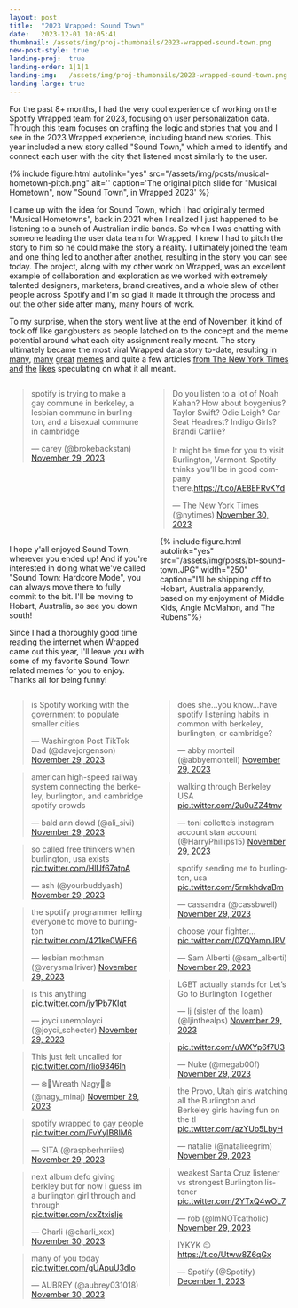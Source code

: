 ```yaml
---
layout: post
title:  "2023 Wrapped: Sound Town"
date:   2023-12-01 10:05:41
thumbnail: /assets/img/proj-thumbnails/2023-wrapped-sound-town.png
new-post-style: true
landing-proj:  true
landing-order: 1|1|1
landing-img:   /assets/img/proj-thumbnails/2023-wrapped-sound-town.png
landing-large: true
---
```


For the past 8+ months, I had the very cool experience of working on the Spotify Wrapped team for 2023, focusing on user personalization data. Through this team focuses on crafting the logic and stories that you and I see in the 2023 Wrapped experience, including brand new stories. This year included a new story called "Sound Town," which aimed to identify and connect each user with the city that listened most similarly to the user.

{% include figure.html autolink="yes" src="/assets/img/posts/musical-hometown-pitch.png" alt='' caption='The original pitch slide for "Musical Hometown", now "Sound Town", in Wrapped 2023' %}

I came up with the idea for Sound Town, which I had originally termed "Musical Hometowns", back in 2021 when I realized I just happened to be listening to a bunch of Australian indie bands. So when I was chatting with someone leading the user data team for Wrapped, I knew I had to pitch the story to him so he could make the story a reality. I ultimately joined the team and one thing led to another after another, resulting in the story you can see today. The project, along with my other work on Wrapped, was an excellent example of collaboration and exploration as we worked with extremely talented designers, marketers, brand creatives, and a whole slew of other people across Spotify and I'm so glad it made it through the process and out the other side after many, many hours of work.

To my surprise, when the story went live at the end of November, it kind of took off like gangbusters as people latched on to the concept and the meme potential around what each city assignment really meant. The story ultimately became the most viral Wrapped data story to-date, resulting in [many](https://twitter.com/brokebackstan/status/1729880433326973270), [many](https://twitter.com/davejorgenson/status/1729920917017375221) [great](https://twitter.com/trinawatters/status/1730009449656459381) [memes](https://twitter.com/nicolewboyce/status/1729941442900947454) and quite a few articles [from The New York Times](https://www.nytimes.com/2023/11/30/arts/music/spotify-wrapped-burlington-vermont.html) [and](https://www.washingtonpost.com/style/2023/11/29/spotify-wrapped-2023-burlington-berkeley/) [the](https://www.forbes.com/sites/conormurray/2023/11/29/spotify-wrapped-sound-towns-social-media-has-theories-about-why-you-got-assigned-berkeley-or-burlington/) [likes](https://www.bloomberg.com/news/articles/2023-11-30/what-your-spotify-wrapped-sound-town-says-about-you) speculating on what it all meant.

<div class="columns two">
    <div class="column">
        <blockquote class="twitter-tweet"><p lang="en" dir="ltr">spotify is trying to make a gay commune in berkeley, a lesbian commune in burlington, and a bisexual commune in cambridge</p>&mdash; carey (@brokebackstan) <a href="https://twitter.com/brokebackstan/status/1729880433326973270?ref_src=twsrc%5Etfw">November 29, 2023</a></blockquote> <script async src="https://platform.twitter.com/widgets.js" charset="utf-8"></script>
    </div>
    <div class="column">
        <blockquote class="twitter-tweet"><p lang="en" dir="ltr">Do you listen to a lot of Noah Kahan? How about boygenius? Taylor Swift? Odie Leigh? Car Seat Headrest? Indigo Girls? Brandi Carlile?<br><br>It might be time for you to visit Burlington, Vermont. Spotify thinks you’ll be in good company there.<a href="https://t.co/AE8EFRvKYd">https://t.co/AE8EFRvKYd</a></p>&mdash; The New York Times (@nytimes) <a href="https://twitter.com/nytimes/status/1730191218930323500?ref_src=twsrc%5Etfw">November 30, 2023</a></blockquote> <script async src="https://platform.twitter.com/widgets.js" charset="utf-8"></script>
    </div>
</div>



<div class="columns two">
    <div class="column">
        <p>I hope y'all enjoyed Sound Town, wherever you ended up! And if you're interested in doing what we've called "Sound Town: Hardcore Mode", you can always move there to fully commit to the bit. I'll be moving to Hobart, Australia, so see you down south!</p>
        <p>Since I had a thoroughly good time reading the internet when Wrapped came out this year, I'll leave you with some of my favorite Sound Town related memes for you to enjoy. Thanks all for being funny!</p>
    </div>
    <div class="column">
        {% include figure.html autolink="yes" src="/assets/img/posts/bt-sound-town.JPG" width="250" caption="I'll be shipping off to Hobart, Australia apparently, based on my enjoyment of Middle Kids, Angie McMahon, and The Rubens"%}
    </div>
</div>

<div class="columns two">
    <div class="column">
        <blockquote class="twitter-tweet"><p lang="en" dir="ltr">is Spotify working with the government to populate smaller cities</p>&mdash; Washington Post TikTok Dad (@davejorgenson) <a href="https://twitter.com/davejorgenson/status/1729920917017375221?ref_src=twsrc%5Etfw">November 29, 2023</a></blockquote> <script async src="https://platform.twitter.com/widgets.js" charset="utf-8"></script>
        <blockquote class="twitter-tweet"><p lang="en" dir="ltr">american high-speed railway system connecting the berkeley, burlington, and cambridge spotify crowds</p>&mdash; bald ann dowd (@ali_sivi) <a href="https://twitter.com/ali_sivi/status/1729888766935097804?ref_src=twsrc%5Etfw">November 29, 2023</a></blockquote> <script async src="https://platform.twitter.com/widgets.js" charset="utf-8"></script>
        <blockquote class="twitter-tweet"><p lang="en" dir="ltr">so called free thinkers when burlington, usa exists <a href="https://t.co/HlUf67atpA">pic.twitter.com/HlUf67atpA</a></p>&mdash; ash (@yourbuddyash) <a href="https://twitter.com/yourbuddyash/status/1729889198788776074?ref_src=twsrc%5Etfw">November 29, 2023</a></blockquote> <script async src="https://platform.twitter.com/widgets.js" charset="utf-8"></script>
        <blockquote class="twitter-tweet"><p lang="en" dir="ltr">the spotify programmer telling everyone to move to burlington <a href="https://t.co/421ke0WFE6">pic.twitter.com/421ke0WFE6</a></p>&mdash; lesbian mothman (@verysmallriver) <a href="https://twitter.com/verysmallriver/status/1729955620617662722?ref_src=twsrc%5Etfw">November 29, 2023</a></blockquote> <script async src="https://platform.twitter.com/widgets.js" charset="utf-8"></script>
        <blockquote class="twitter-tweet"><p lang="en" dir="ltr">is this anything <a href="https://t.co/jy1Pb7KIqt">pic.twitter.com/jy1Pb7KIqt</a></p>&mdash; joyci unemployci (@joyci_schecter) <a href="https://twitter.com/joyci_schecter/status/1729994562330829067?ref_src=twsrc%5Etfw">November 29, 2023</a></blockquote> <script async src="https://platform.twitter.com/widgets.js" charset="utf-8"></script>
        <blockquote class="twitter-tweet"><p lang="en" dir="ltr">This just felt uncalled for <a href="https://t.co/rlio9346ln">pic.twitter.com/rlio9346ln</a></p>&mdash; ❄️🎄Wreath Nagy🎄❄️ (@nagy_minaj) <a href="https://twitter.com/nagy_minaj/status/1729870017259536387?ref_src=twsrc%5Etfw">November 29, 2023</a></blockquote> <script async src="https://platform.twitter.com/widgets.js" charset="utf-8"></script>
        <blockquote class="twitter-tweet"><p lang="en" dir="ltr">spotify wrapped to gay people <a href="https://t.co/FvYyIB8lM6">pic.twitter.com/FvYyIB8lM6</a></p>&mdash; SITA (@raspberhrriies) <a href="https://twitter.com/raspberhrriies/status/1729894731868782702?ref_src=twsrc%5Etfw">November 29, 2023</a></blockquote> <script async src="https://platform.twitter.com/widgets.js" charset="utf-8"></script>
        <blockquote class="twitter-tweet"><p lang="en" dir="ltr">next album defo giving berkley but for now i guess im a burlington girl through and through <a href="https://t.co/cxZtxisIje">pic.twitter.com/cxZtxisIje</a></p>&mdash; Charli (@charli_xcx) <a href="https://twitter.com/charli_xcx/status/1730036139430420833?ref_src=twsrc%5Etfw">November 30, 2023</a></blockquote> <script async src="https://platform.twitter.com/widgets.js" charset="utf-8"></script>
        <blockquote class="twitter-tweet"><p lang="en" dir="ltr">many of you today <a href="https://t.co/gUApuU3dlo">pic.twitter.com/gUApuU3dlo</a></p>&mdash; AUBREY (@aubrey031018) <a href="https://twitter.com/aubrey031018/status/1730076142579630206?ref_src=twsrc%5Etfw">November 30, 2023</a></blockquote> <script async src="https://platform.twitter.com/widgets.js" charset="utf-8"></script>
    </div>
    <div class="column">
        <blockquote class="twitter-tweet"><p lang="en" dir="ltr">does she…you know…have spotify listening habits in common with berkeley, burlington, or cambridge?</p>&mdash; abby monteil (@abbyemonteil) <a href="https://twitter.com/abbyemonteil/status/1729886593639694344?ref_src=twsrc%5Etfw">November 29, 2023</a></blockquote> <script async src="https://platform.twitter.com/widgets.js" charset="utf-8"></script>
        <blockquote class="twitter-tweet"><p lang="en" dir="ltr">walking through Berkeley USA <a href="https://t.co/2u0uZZ4tmv">pic.twitter.com/2u0uZZ4tmv</a></p>&mdash; toni collette’s instagram account stan account (@HarryPhillips15) <a href="https://twitter.com/HarryPhillips15/status/1729863718232568180?ref_src=twsrc%5Etfw">November 29, 2023</a></blockquote> <script async src="https://platform.twitter.com/widgets.js" charset="utf-8"></script>
        <blockquote class="twitter-tweet"><p lang="en" dir="ltr">spotify sending me to burlington, usa <a href="https://t.co/5rmkhdvaBm">pic.twitter.com/5rmkhdvaBm</a></p>&mdash; cassandra (@cassbwell) <a href="https://twitter.com/cassbwell/status/1729903277465334013?ref_src=twsrc%5Etfw">November 29, 2023</a></blockquote> <script async src="https://platform.twitter.com/widgets.js" charset="utf-8"></script>
        <blockquote class="twitter-tweet"><p lang="en" dir="ltr">choose your fighter… <a href="https://t.co/0ZQYamnJRV">pic.twitter.com/0ZQYamnJRV</a></p>&mdash; Sam Alberti (@sam_alberti) <a href="https://twitter.com/sam_alberti/status/1729927105410945204?ref_src=twsrc%5Etfw">November 29, 2023</a></blockquote> <script async src="https://platform.twitter.com/widgets.js" charset="utf-8"></script>
        <blockquote class="twitter-tweet"><p lang="en" dir="ltr">LGBT actually stands for Let’s Go to Burlington Together</p>&mdash; lj (sister of the loam) (@ljinthealps) <a href="https://twitter.com/ljinthealps/status/1729963679477551388?ref_src=twsrc%5Etfw">November 29, 2023</a></blockquote> <script async src="https://platform.twitter.com/widgets.js" charset="utf-8"></script>
        <blockquote class="twitter-tweet"><p lang="zxx" dir="ltr"><a href="https://t.co/uWXYp6f7U3">pic.twitter.com/uWXYp6f7U3</a></p>&mdash; Nuke (@megab00f) <a href="https://twitter.com/megab00f/status/1729894673664413874?ref_src=twsrc%5Etfw">November 29, 2023</a></blockquote> <script async src="https://platform.twitter.com/widgets.js" charset="utf-8"></script>
        <blockquote class="twitter-tweet"><p lang="en" dir="ltr">the Provo, Utah girls watching all the Burlington and Berkeley girls having fun on the tl <a href="https://t.co/azYUo5LbyH">pic.twitter.com/azYUo5LbyH</a></p>&mdash; natalie (@natalieegrim) <a href="https://twitter.com/natalieegrim/status/1729921058487021890?ref_src=twsrc%5Etfw">November 29, 2023</a></blockquote> <script async src="https://platform.twitter.com/widgets.js" charset="utf-8"></script>
        <blockquote class="twitter-tweet"><p lang="en" dir="ltr">weakest Santa Cruz listener vs strongest Burlington listener <a href="https://t.co/2YTxQ4wOL7">pic.twitter.com/2YTxQ4wOL7</a></p>&mdash; rob (@lmNOTcatholic) <a href="https://twitter.com/lmNOTcatholic/status/1729915878123188384?ref_src=twsrc%5Etfw">November 29, 2023</a></blockquote> <script async src="https://platform.twitter.com/widgets.js" charset="utf-8"></script>
        <blockquote class="twitter-tweet"><p lang="fi" dir="ltr">IYKYK 😉 <a href="https://t.co/Utww8Z6qGx">https://t.co/Utww8Z6qGx</a></p>&mdash; Spotify (@Spotify) <a href="https://twitter.com/Spotify/status/1730611582152180194?ref_src=twsrc%5Etfw">December 1, 2023</a></blockquote> <script async src="https://platform.twitter.com/widgets.js" charset="utf-8"></script>
    </div>
</div>

